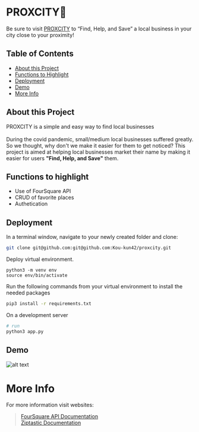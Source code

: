 # PROXCITY📍
Be sure to visit [PROXCITY](https://proxcity-app.herokuapp.com/) to “Find, Help, and Save” a local business in your city close to your proximity!


 ## Table of Contents
 * [About this Project](#about-this-project)
 * [Functions to Highlight](#functions-to-highlight)
 * [Deployment](#deployment)
 * [Demo](#demo)
 * [More Info](#more-info)
 
## About this Project
PROXCITY is a simple and easy way to find local businesses 
<br><br>
During the covid pandemic, small/medium local businesses suffered greatly. So we thought, why don't we make it easier for them to get noticed? This project is aimed at helping local businesses market their name by making it easier for users <b>"Find, Help, and Save"</b> them. 

## Functions to highlight
* Use of FourSquare API
* CRUD of favorite places
* Authetication


## Deployment
In a terminal window, navigate to your newly created folder and clone:
```bash
git clone git@github.com:git@github.com:Kou-kun42/proxcity.git
```

Deploy virtual environment.
```
python3 -m venv env
source env/bin/activate
```

Run the following commands from your virtual environment to install the needed packages
```bash 
pip3 install -r requirements.txt
```

On a development server
```bash 
# run
python3 app.py
```

## Demo
![alt text](2_28_gif.gif "Demo Giphy")

# More Info
For more information visit websites:
> [FourSquare API Documentation](https://developer.foursquare.com/docs/places-api/)<br>
> [Ziptastic Documentation](http://ziptasticapi.com/)
